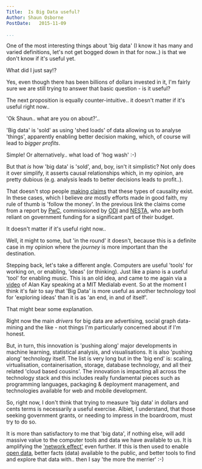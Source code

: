 ```yaml
---
Title:  Is Big Data useful?
Author: Shaun Osborne
PostDate:   2015-11-09

...
```



One of the most interesting things about 'big data' (I know it has many and
varied definitions, let's not get bogged down in that for now..) is that we don't
know if it's useful yet.

What did I just say!?

Yes, even though there has been billions of dollars invested in it, I'm fairly
sure we are still trying to answer that basic question - is it useful?

The next proposition is equally counter-intuitive.. it doesn't matter if it's useful right now..

'Ok Shaun.. what are you on about?'..

'Big data' is 'sold' as using 'shed loads' of data allowing us to analyse 'things',
apparently enabling better decision making, which, of course will lead to *bigger
profits*.

Simple! Or alternatively.. what load of 'hog wash' :-)

But that *is* how 'big data' is 'sold', and, boy, isn't it simplistic?
Not only does it over simplify, it asserts causal relationships which,
in my opinion, are pretty dubious (e.g. analysis leads to better decisions leads to profit..).

That doesn't stop people [making claims](http://theodi.org/the-value-of-open-data) that these types of causality exist. In these cases, which I believe *are* mostly efforts made in good faith, my rule of thumb is 'follow the money'. In the previous link the claims come from a report by [PwC](http://www.pwc.com/), commissioned by [ODI](http://theodi.org/faq) and [NESTA](http://www.nesta.org.uk/publications/annual-report-and-accounts-year-ended-march-2015), who are both reliant on government funding for a significant part of their budget.

It doesn't matter if it's useful right now..

Well, it might to some, but 'in the round' it doesn't, because this is a definite case in my opinion where the *journey* is more important than the destination.

Stepping back, let's take a different angle. Computers are useful 'tools' for working
on, or enabling, 'ideas' (or thinking). Just like a piano is a useful 'tool'
for enabling music. This is an old idea, and came to me again via a [video](https://www.youtube.com/watch?v=OeFnRWx3tPg) of Alan Kay
speaking at a MIT Medialab event. So at the moment I think it's fair to say that
'Big Data' is more useful as another technology tool for 'exploring ideas' than it is as 'an end, in and of itself'.

That might bear some explanation.

Right now the main *drivers* for big data are advertising, social graph data-mining and the like - not things I'm particularly concerned about if I'm honest.

But, in turn, this innovation is 'pushing along' major developments in machine learning, statistical analysis, and visualisations. It is also 'pushing along' technology itself. The list is very long but in the 'big end' is: scaling, virtualisation, containerisation, storage, database technology, and all their related 'cloud based cousins'. The innovation is impacting all across the technology stack and this includes really fundamental pieces such as programming languages, packaging & deployment management, and technologies available for web and mobile development.

 So, right now,  I don't think that trying to measure 'big data' in dollars and cents terms is necessarily a useful exercise. Albiet, I understand, that those seeking government grants, or needing to impress in the boardroom, must try to do so.

 It is more than satisfactory to me that 'big data', if nothing else, will add massive value to the computer tools and data we have available to us. It is amplifying the ['network effect'](https://en.wikipedia.org/wiki/Network_effect) even further. If this is then used to enable [open data](https://en.wikipedia.org/wiki/Open_data), better facts (data) available to the public, and better tools to find and explore that data with.. then I say 'the more the merrier' :-)
